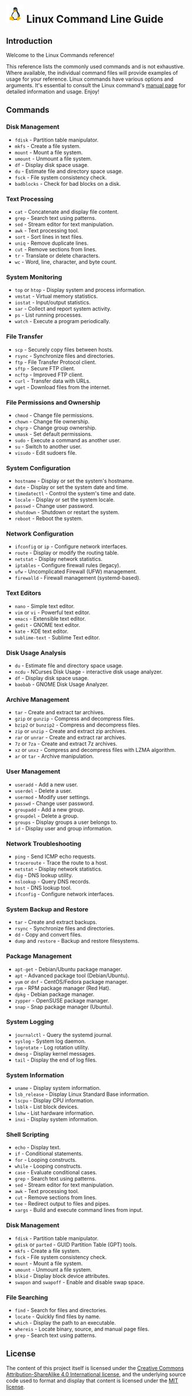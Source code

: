 # ![alt text](./media/linux-logo.png?raw=true) Linux Command Line Guide

## Introduction

Welcome to the Linux Commands reference! 

This reference lists the commonly used commands and is not exhaustive. Where available, the individual command files will provide examples of usage for your reference. Linux commands have various options and arguments. It's essential to consult the Linux command's [manual page](https://www.linux.org/forums/linux-beginner-tutorials.123) for detailed information and usage. Enjoy!

## Commands

### Disk Management
- `fdisk` - Partition table manipulator.
- `mkfs` - Create a file system.
- `mount` - Mount a file system.
- `umount` - Unmount a file system.
- `df` - Display disk space usage.
- `du` - Estimate file and directory space usage.
- `fsck` - File system consistency check.
- `badblocks` - Check for bad blocks on a disk.

### Text Processing
- `cat` - Concatenate and display file content.
- `grep` - Search text using patterns.
- `sed` - Stream editor for text manipulation.
- `awk` - Text processing tool.
- `sort` - Sort lines in text files.
- `uniq` - Remove duplicate lines.
- `cut` - Remove sections from lines.
- `tr` - Translate or delete characters.
- `wc` - Word, line, character, and byte count.

### System Monitoring
- `top` or `htop` - Display system and process information.
- `vmstat` - Virtual memory statistics.
- `iostat` - Input/output statistics.
- `sar` - Collect and report system activity.
- `ps` - List running processes.
- `watch` - Execute a program periodically.

### File Transfer
- `scp` - Securely copy files between hosts.
- `rsync` - Synchronize files and directories.
- `ftp` - File Transfer Protocol client.
- `sftp` - Secure FTP client.
- `ncftp` - Improved FTP client.
- `curl` - Transfer data with URLs.
- `wget` - Download files from the internet.

### File Permissions and Ownership
- `chmod` - Change file permissions.
- `chown` - Change file ownership.
- `chgrp` - Change group ownership.
- `umask` - Set default permissions.
- `sudo` - Execute a command as another user.
- `su` - Switch to another user.
- `visudo` - Edit sudoers file.

### System Configuration
- `hostname` - Display or set the system's hostname.
- `date` - Display or set the system date and time.
- `timedatectl` - Control the system's time and date.
- `locale` - Display or set the system locale.
- `passwd` - Change user password.
- `shutdown` - Shutdown or restart the system.
- `reboot` - Reboot the system.

### Network Configuration
- `ifconfig` or `ip` - Configure network interfaces.
- `route` - Display or modify the routing table.
- `netstat` - Display network statistics.
- `iptables` - Configure firewall rules (legacy).
- `ufw` - Uncomplicated Firewall (UFW) management.
- `firewalld` - Firewall management (systemd-based).

### Text Editors
- `nano` - Simple text editor.
- `vim` or `vi` - Powerful text editor.
- `emacs` - Extensible text editor.
- `gedit` - GNOME text editor.
- `kate` - KDE text editor.
- `sublime-text` - Sublime Text editor.

### Disk Usage Analysis
- `du` - Estimate file and directory space usage.
- `ncdu` - NCurses Disk Usage - interactive disk usage analyzer.
- `df` - Display disk space usage.
- `baobab` - GNOME Disk Usage Analyzer.

### Archive Management
- `tar` - Create and extract tar archives.
- `gzip` or `gunzip` - Compress and decompress files.
- `bzip2` or `bunzip2` - Compress and decompress files.
- `zip` or `unzip` - Create and extract zip archives.
- `rar` or `unrar` - Create and extract rar archives.
- `7z` or `7za` - Create and extract 7z archives.
- `xz` or `unxz` - Compress and decompress files with LZMA algorithm.
- `ar` or `tar` - Archive manipulation.

### User Management
- `useradd` - Add a new user.
- `userdel` - Delete a user.
- `usermod` - Modify user settings.
- `passwd` - Change user password.
- `groupadd` - Add a new group.
- `groupdel` - Delete a group.
- `groups` - Display groups a user belongs to.
- `id` - Display user and group information.

### Network Troubleshooting
- `ping` - Send ICMP echo requests.
- `traceroute` - Trace the route to a host.
- `netstat` - Display network statistics.
- `dig` - DNS lookup utility.
- `nslookup` - Query DNS records.
- `host` - DNS lookup tool.
- `ifconfig` - Configure network interfaces.

### System Backup and Restore
- `tar` - Create and extract backups.
- `rsync` - Synchronize files and directories.
- `dd` - Copy and convert files.
- `dump` and `restore` - Backup and restore filesystems.

### Package Management
- `apt-get` - Debian/Ubuntu package manager.
- `apt` - Advanced package tool (Debian/Ubuntu).
- `yum` or `dnf` - CentOS/Fedora package manager.
- `rpm` - RPM package manager (Red Hat).
- `dpkg` - Debian package manager.
- `zypper` - OpenSUSE package manager.
- `snap` - Snap package manager (Ubuntu).

### System Logging
- `journalctl` - Query the systemd journal.
- `syslog` - System log daemon.
- `logrotate` - Log rotation utility.
- `dmesg` - Display kernel messages.
- `tail` - Display the end of log files.

### System Information
- `uname` - Display system information.
- `lsb_release` - Display Linux Standard Base information.
- `lscpu` - Display CPU information.
- `lsblk` - List block devices.
- `lshw` - List hardware information.
- `inxi` - Display system information.

### Shell Scripting
- `echo` - Display text.
- `if` - Conditional statements.
- `for` - Looping constructs.
- `while` - Looping constructs.
- `case` - Evaluate conditional cases.
- `grep` - Search text using patterns.
- `sed` - Stream editor for text manipulation.
- `awk` - Text processing tool.
- `cut` - Remove sections from lines.
- `tee` - Redirect output to files and pipes.
- `xargs` - Build and execute command lines from input.

### Disk Management
- `fdisk` - Partition table manipulator.
- `gdisk` or `parted` - GUID Partition Table (GPT) tools.
- `mkfs` - Create a file system.
- `fsck` - File system consistency check.
- `mount` - Mount a file system.
- `umount` - Unmount a file system.
- `blkid` - Display block device attributes.
- `swapon` and `swapoff` - Enable and disable swap space.

### File Searching
- `find` - Search for files and directories.
- `locate` - Quickly find files by name.
- `which` - Display the path to an executable.
- `whereis` - Locate binary, source, and manual page files.
- `grep` - Search text using patterns.

## License
The content of this project itself is licensed under the [Creative Commons Attribution-ShareAlike 4.0 International license](https://creativecommons.org/licenses/by-sa/4.0/), and the underlying source code used to format and display that content is licensed under the [MIT license](LICENSE).
